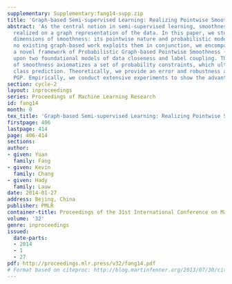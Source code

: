 ```yaml
---
supplementary: Supplementary:fang14-supp.zip
title: 'Graph-based Semi-supervised Learning: Realizing Pointwise Smoothness Probabilistically'
abstract: 'As the central notion in semi-supervised learning, smoothness is often
  realized on a graph representation of the data. In this paper, we study two complementary
  dimensions of smoothness: its pointwise nature and probabilistic modeling. While
  no existing graph-based work exploits them in conjunction, we encompass both in
  a novel framework of Probabilistic Graph-based Pointwise Smoothness (PGP), building
  upon two foundational models of data closeness and label coupling. This new form
  of smoothness axiomatizes a set of probability constraints, which ultimately enables
  class prediction. Theoretically, we provide an error and robustness analysis of
  PGP. Empirically, we conduct extensive experiments to show the advantages of PGP.'
section: cycle-2
layout: inproceedings
series: Proceedings of Machine Learning Research
id: fang14
month: 0
tex_title: 'Graph-based Semi-supervised Learning: Realizing Pointwise Smoothness Probabilistically'
firstpage: 406
lastpage: 414
page: 406-414
sections: 
author:
- given: Yuan
  family: Fang
- given: Kevin
  family: Chang
- given: Hady
  family: Lauw
date: 2014-01-27
address: Bejing, China
publisher: PMLR
container-title: Proceedings of the 31st International Conference on Machine Learning
volume: '32'
genre: inproceedings
issued:
  date-parts:
  - 2014
  - 1
  - 27
pdf: http://proceedings.mlr.press/v32/fang14.pdf
# Format based on citeproc: http://blog.martinfenner.org/2013/07/30/citeproc-yaml-for-bibliographies/
---
```

